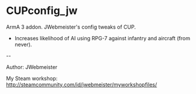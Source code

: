 # CUPconfig_jw

ArmA 3 addon. JWebmeister's config tweaks of CUP.
- Increases likelihood of AI using RPG-7 against infantry and aircraft (from never).

--

Author:
JWebmeister

My Steam workshop: 
http://steamcommunity.com/id/jwebmeister/myworkshopfiles/